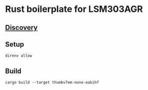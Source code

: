 # Rust boilerplate for LSM303AGR

## [Discovery](https://docs.rust-embedded.org/discovery/)

## Setup

`direnv allow`

## Build

`cargo build --target thumbv7em-none-eabihf`
